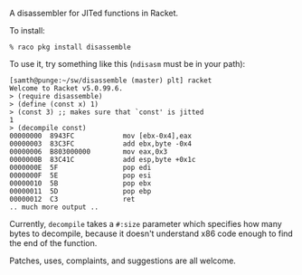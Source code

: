 A disassembler for JITed functions in Racket.

To install:

    % raco pkg install disassemble


To use it, try something like this (`ndisasm` must be in your path):

```
[samth@punge:~/sw/disassemble (master) plt] racket
Welcome to Racket v5.0.99.6.
> (require disassemble)
> (define (const x) 1)
> (const 3) ;; makes sure that `const' is jitted
1
> (decompile const)
00000000  8943FC            mov [ebx-0x4],eax
00000003  83C3FC            add ebx,byte -0x4
00000006  B803000000        mov eax,0x3
0000000B  83C41C            add esp,byte +0x1c
0000000E  5F                pop edi
0000000F  5E                pop esi
00000010  5B                pop ebx
00000011  5D                pop ebp
00000012  C3                ret
.. much more output ..
```

Currently, `decompile` takes a `#:size` parameter which specifies how
many bytes to decompile, because it doesn't understand x86 code enough
to find the end of the function.

Patches, uses, complaints, and suggestions are all welcome.


